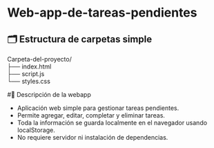 # Web-app-de-tareas-pendientes

## 🗂️ Estructura de carpetas simple

Carpeta-del-proyecto/  
├── index.html  
├── script.js  
└── styles.css

#📝 Descripción de la webapp

- Aplicación web simple para gestionar tareas pendientes.
- Permite agregar, editar, completar y eliminar tareas.
- Toda la información se guarda localmente en el navegador usando localStorage.
- No requiere servidor ni instalación de dependencias.
